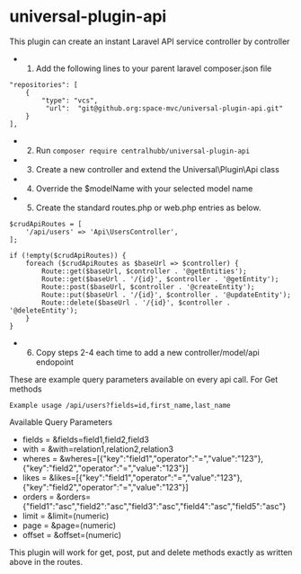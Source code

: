 # universal-plugin-api
This plugin can create an instant Laravel API service controller by controller

- 1) Add the following lines to your parent laravel composer.json file

```
"repositories": [
    {
        "type": "vcs",
         "url":  "git@github.org:space-mvc/universal-plugin-api.git"
    }
],
```


- 2) Run `composer require centralhubb/universal-plugin-api`
- 3) Create a new controller and extend the Universal\Plugin\Api class 
- 4) Override the $modelName with your selected model name
- 5) Create the standard routes.php or web.php entries as below.

```
$crudApiRoutes = [
    '/api/users' => 'Api\UsersController',
];

if (!empty($crudApiRoutes)) {
    foreach ($crudApiRoutes as $baseUrl => $controller) {
        Route::get($baseUrl, $controller . '@getEntities');
        Route::get($baseUrl . '/{id}', $controller . '@getEntity');
        Route::post($baseUrl, $controller . '@createEntity');
        Route::put($baseUrl . '/{id}', $controller . '@updateEntity');
        Route::delete($baseUrl . '/{id}', $controller . '@deleteEntity');
    }
}
```

- 6) Copy steps 2-4 each time to add a new controller/model/api endopoint

These are example query parameters available on every api call. For Get methods

`Example usage /api/users?fields=id,first_name,last_name`


Available Query Parameters

 * fields = &fields=field1,field2,field3
 * with   = &with=relation1,relation2,relation3
 * wheres = &wheres=[{"key":"field1","operator":"=","value":"123"},{"key":"field2","operator":"=","value":"123"}]
 * likes  = &likes=[{"key":"field1","operator":"=","value":"123"},{"key":"field2","operator":"=","value":"123"}]
 * orders = &orders={"field1":"asc","field2":"asc","field3":"asc","field4":"asc","field5":"asc"}
 * limit  = &limit=(numeric)
 * page   = &page=(numeric)
 * offset = &offset=(numeric)
 
 This plugin will work for get, post, put and delete methods exactly as written above in the routes.
